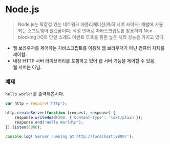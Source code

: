 # Node.js
>  Node.js는 확장성 있는 네트워크 애플리케이션(특히 서버 사이드) 개발에 사용되는 소프트웨어 플랫폼이다. 작성 언어로 자바스크립트를 활용하며 Non-blocking I/O와 단일 스레드 이벤트 루프를 통한 높은 처리 성능을 가지고 있다.

- 웹 브라우저를 제어하는 자바스크립트를 이용해 웹 브라우저가 아닌 컴퓨터 자체를 제어함.
- 내장 HTTP 서버 라이브러리를 포함하고 있어 웹 서버 기능을 제어할 수 있음.  
    웹 서버는 아님.

### 예제
`hello world!`를 출력해봅시다.
```javascript   
var http = require('http');

http.createServer(function (request, response) {
    response.writeHead(200, {'Content-Type': 'text/plain'});
    response.end('Hello World\n');
}).listen(8000);

console.log('Server running at http://localhost:8000/');
```